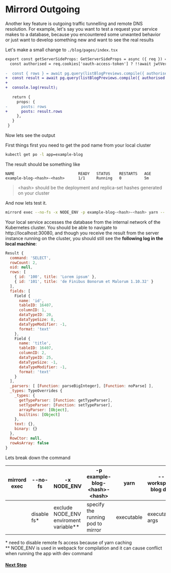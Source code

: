 # Mirrord Outgoing
Another key feature is outgoing traffic tunnelling and remote DNS resolution. For example, let's say you want to test a request your service makes to a database, because you encountered some unwanted behavior or just want to develop something new and want to see the real results

Let's make a small change to `./blog/pages/index.tsx`

```diff
export const getServerSideProps: GetServerSideProps = async ({ req }) => {
  const authorised = req.cookies['oauth-access-token'] ? !!await jwtVerify(req.cookies['oauth-access-token'], await getRemoteJWKSet()) : false;
 
-  const { rows } = await pg.query(listBlogPreviews.compile({ authorised }));
+  const result = await pg.query(listBlogPreviews.compile({ authorised }));
+
+  console.log(result);
 
   return {
     props: {
-      posts: rows
+      posts: result.rows
     },
   }
 }
```

Now lets see the output

First things first you need to get the pod name from your local cluster

```bash
kubectl get po -l app=example-blog
```

The result should be something like

```
NAME                            READY   STATUS    RESTARTS   AGE
example-blog-<hash>-<hash>      1/1     Running   0          5m
```

> \<hash\> should be the deployment and replica-set hashes generated on your cluster

And now lets test it.

```bash
mirrord exec --no-fs -x NODE_ENV -p example-blog-<hash>-<hash> yarn -- workspace blog dev
```

Your local service accesses the database from the internal network of the Kubernetes cluster. You should be able to navigate to http://localhost:30080, and though you receive the result from the server instance running on the cluster, you should still see the **following log in the local machine**:

```js
Result {
  command: 'SELECT',
  rowCount: 2,
  oid: null,
  rows: [
    { id: '100', title: 'Lorem ipsum' },
    { id: '101', title: 'de Finibus Bonorum et Malorum 1.10.32' }
  ],
  fields: [
    Field {
      name: 'id',
      tableID: 16407,
      columnID: 1,
      dataTypeID: 20,
      dataTypeSize: 8,
      dataTypeModifier: -1,
      format: 'text'
    },
    Field {
      name: 'title',
      tableID: 16407,
      columnID: 2,
      dataTypeID: 25,
      dataTypeSize: -1,
      dataTypeModifier: -1,
      format: 'text'
    }
  ],
  _parsers: [ [Function: parseBigInteger], [Function: noParse] ],
  _types: TypeOverrides {
    _types: {
      getTypeParser: [Function: getTypeParser],
      setTypeParser: [Function: setTypeParser],
      arrayParser: [Object],
      builtins: [Object]
    },
    text: {},
    binary: {}
  },
  RowCtor: null,
  rowAsArray: false
}
```

Lets break down the command

| mirrord exec | --no-fs | -x NODE_ENV | -p example-blog-\<hash\>-\<hash\> | yarn | -- workspace blog dev |
|---|---|---|---|---|---|
||disable fs*|exclude NODE_ENV enviroment variable**|specify the running pod to mirror|executable|executable args|

\* need to disable remote fs access because of yarn caching</br>
\*\* NODE_ENV is used in webpack for compilation and it can cause conflict when running the app with dev command

#### [Next Step](05.%20Mirrord%20Steal.md)